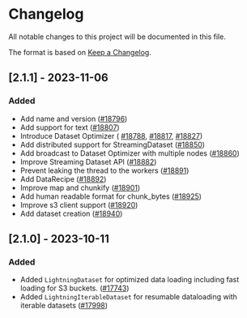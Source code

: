 # Changelog

All notable changes to this project will be documented in this file.

The format is based on [Keep a Changelog](http://keepachangelog.com/en/1.0.0/).


## [2.1.1] - 2023-11-06

### Added

-  Add name and version ([#18796](https://github.com/Lightning-AI/lightning/pull/18796))
- Add support for text ([#18807](https://github.com/Lightning-AI/lightning/pull/18807))
- Introduce Dataset Optimizer (
[#18788](https://github.com/Lightning-AI/lightning/pull/18788),
[#18817](https://github.com/Lightning-AI/lightning/pull/18817),
[#18827](https://github.com/Lightning-AI/lightning/pull/18827))
- Add distributed support for StreamingDataset ([#18850](https://github.com/Lightning-AI/lightning/pull/18850))
- Add broadcast to Dataset Optimizer with multiple nodes ([#18860](https://github.com/Lightning-AI/lightning/pull/18860))
- Improve Streaming Dataset API ([#18882](https://github.com/Lightning-AI/lightning/pull/18882))
- Prevent leaking the thread to the workers ([#18891](https://github.com/Lightning-AI/lightning/pull/18891))
- Add DataRecipe ([#18892](https://github.com/Lightning-AI/lightning/pull/18892))
- Improve map and chunkify ([#18901](https://github.com/Lightning-AI/lightning/pull/18901))
- Add human readable format for chunk_bytes ([#18925](https://github.com/Lightning-AI/lightning/pull/18925))
- Improve s3 client support ([#18920](https://github.com/Lightning-AI/lightning/pull/18920))
- Add dataset creation ([#18940](https://github.com/Lightning-AI/lightning/pull/18940))


## [2.1.0] - 2023-10-11

### Added

- Added `LightningDataset` for optimized data loading including fast loading for S3 buckets. ([#17743](https://github.com/Lightning-AI/lightning/pull/17743))
- Added `LightningIterableDataset` for resumable dataloading with iterable datasets ([#17998](https://github.com/Lightning-AI/lightning/pull/17998))
